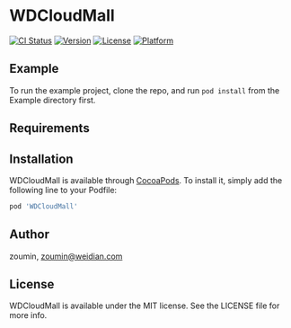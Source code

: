 # WDCloudMall

[![CI Status](https://img.shields.io/travis/zoumin/WDCloudMall.svg?style=flat)](https://travis-ci.org/zoumin/WDCloudMall)
[![Version](https://img.shields.io/cocoapods/v/WDCloudMall.svg?style=flat)](https://cocoapods.org/pods/WDCloudMall)
[![License](https://img.shields.io/cocoapods/l/WDCloudMall.svg?style=flat)](https://cocoapods.org/pods/WDCloudMall)
[![Platform](https://img.shields.io/cocoapods/p/WDCloudMall.svg?style=flat)](https://cocoapods.org/pods/WDCloudMall)

## Example

To run the example project, clone the repo, and run `pod install` from the Example directory first.

## Requirements

## Installation

WDCloudMall is available through [CocoaPods](https://cocoapods.org). To install
it, simply add the following line to your Podfile:

```ruby
pod 'WDCloudMall'
```

## Author

zoumin, zoumin@weidian.com

## License

WDCloudMall is available under the MIT license. See the LICENSE file for more info.
